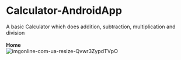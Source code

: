 # Calculator-AndroidApp
A basic Calculator which does addition, subtraction, multiplication and division <br />
<br />
**Home** <br />
![imgonline-com-ua-resize-Qvwr3ZypdTVpO](https://user-images.githubusercontent.com/75382447/144746903-36de0522-0ef8-4ce8-8b5e-0ee994307919.jpg)
